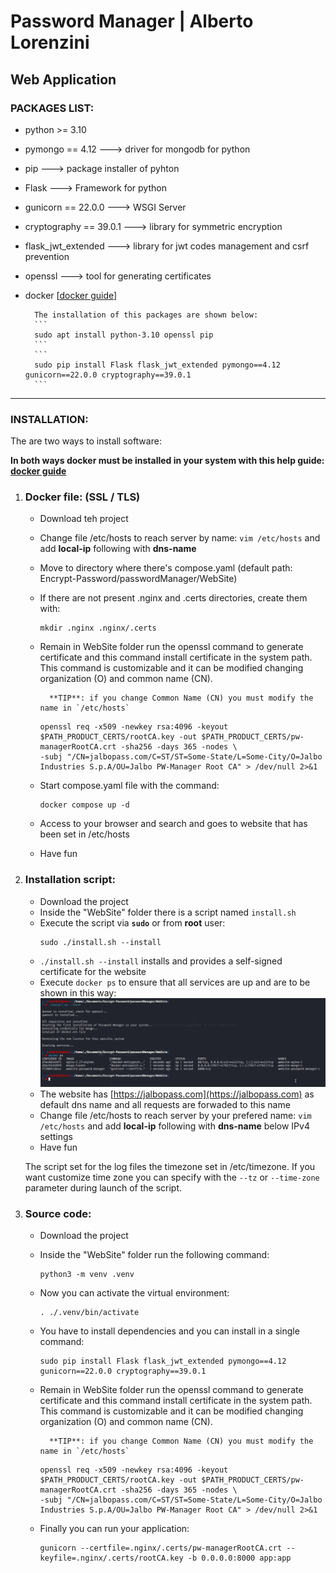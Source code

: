 # Password Manager | Alberto Lorenzini

## Web Application
### PACKAGES LIST:
- python >= 3.10
- pymongo == 4.12 ---> driver for mongodb for python
- pip ---> package installer of pyhton
- Flask ---> Framework for python
- gunicorn == 22.0.0 ---> WSGI Server
- cryptography == 39.0.1 ---> library for symmetric encryption
- flask_jwt_extended ---> library for jwt codes management and csrf prevention
- openssl ---> tool for generating certificates
- docker [[docker guide](https://docs.docker.com/engine/install/ "Guide to install Docker Engine in multiple Linux OS")]

        The installation of this packages are shown below:
        ```
        sudo apt install python-3.10 openssl pip
        ```
        ```
        sudo pip install Flask flask_jwt_extended pymongo==4.12 gunicorn==22.0.0 cryptography==39.0.1
        ```
---
### INSTALLATION:
The are two ways to install software:

**In both ways docker must be installed in your system with this help guide: [docker guide](https://docs.docker.com/engine/install/ "Guide to install Docker Engine in multiple Linux OS")**
1. ### Docker file: (SSL / TLS)
      - Download teh project
      - Change file /etc/hosts to reach server by name: ` vim /etc/hosts ` and add **local-ip** following with **dns-name**
      - Move to directory where there's compose.yaml (default path: Encrypt-Password/passwordManager/WebSite)
      - If there are not present .nginx and .certs directories, create them with:
        ```
        mkdir .nginx .nginx/.certs
        ```
      - Remain in WebSite folder run the openssl command to generate certificate and this command install certificate in the system path.
              This command is customizable and it can be modified changing organization (O) and common name (CN).

              **TIP**: if you change Common Name (CN) you must modify the name in `/etc/hosts`
        ```
        openssl req -x509 -newkey rsa:4096 -keyout $PATH_PRODUCT_CERTS/rootCA.key -out $PATH_PRODUCT_CERTS/pw-managerRootCA.crt -sha256 -days 365 -nodes \
        -subj "/CN=jalbopass.com/C=ST/ST=Some-State/L=Some-City/O=Jalbo Industries S.p.A/OU=Jalbo PW-Manager Root CA" > /dev/null 2>&1 
        ```
      - Start compose.yaml file with the command:
        ```
        docker compose up -d 
        ```
      - Access to your browser and search  and goes to website that has been set in /etc/hosts
      - Have fun

2. ### Installation script:
      - Download the project
      - Inside the "WebSite" folder there is a script named ` install.sh `
      - Execute the script via **` sudo `** or from **root** user:
        ```
        sudo ./install.sh --install
        ```
      - `./install.sh --install` installs and provides a self-signed certificate for the website
      - Execute ` docker ps ` to ensure that all services are up and are to be shown in this way:
      ![](install.png)
      - The website has [https://jalbopass.com](https://jalbopass.com) as default dns name and all requests are forwaded to this name
      - Change file /etc/hosts to reach server by your prefered name: ` vim /etc/hosts ` and add **local-ip** following with **dns-name** below IPv4 settings
      - Have fun

      The script set for the log files the timezone set in /etc/timezone. If you want customize
      time zone you can specify with the `--tz` or `--time-zone` parameter during launch of the script. 

3. ### Source code:
    - Download the project
    - Inside the "WebSite" folder run the following command:
      ```
      python3 -m venv .venv
      ```
    - Now you can activate the virtual environment:
      ```
      . ./.venv/bin/activate
      ```
    - You have to install dependencies and you can install in a single command:
      ```
      sudo pip install Flask flask_jwt_extended pymongo==4.12 gunicorn==22.0.0 cryptography==39.0.1 
      ```
    - Remain in WebSite folder run the openssl command to generate certificate and this command install certificate in the system path.
            This command is customizable and it can be modified changing organization (O) and common name (CN).

            **TIP**: if you change Common Name (CN) you must modify the name in `/etc/hosts`
      ```
      openssl req -x509 -newkey rsa:4096 -keyout $PATH_PRODUCT_CERTS/rootCA.key -out $PATH_PRODUCT_CERTS/pw-managerRootCA.crt -sha256 -days 365 -nodes \
      -subj "/CN=jalbopass.com/C=ST/ST=Some-State/L=Some-City/O=Jalbo Industries S.p.A/OU=Jalbo PW-Manager Root CA" > /dev/null 2>&1 
      ```
    - Finally you can run your application:
      ```
      gunicorn --certfile=.nginx/.certs/pw-managerRootCA.crt --keyfile=.nginx/.certs/rootCA.key -b 0.0.0.0:8000 app:app